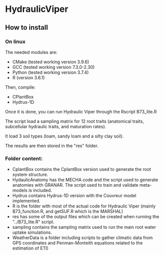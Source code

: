 # HydraulicViper

## How to install

### On linux

The needed modules are:

- CMake (tested working version 3.9.6)
- GCC (tested working version 7.3.0-2.30)
- Python (tested working version 3.7.4)
- R (version 3.6.1)

Then, compile:

- CPlantBox
- Hydrus-1D

Once it is done, you can run Hydraulic Viper through the Rscript B73_lite.R

The script load a sampling matrix for 12 root traits (anatomical traits, subcellular hydraulic traits, and maturation rates).

It load 3 soil types (loam, sandy loam and a silty clay soil).

The results are then stored in the "res" folder.

### Folder content:

- CplantBox contains the CplantBox version used to generate the root system structure.
- HydaulicAnatomy has the MECHA code and the script used to generate anatomies with GRANAR. The script used to train and validate meta-models is included.
- Hydrus contains Hydrus-1D version with the Couvreur model implemented.
- R is the folder with most of the actual code for Hydraulic Viper (mainly B73_function.R, and getSUF.R which is the MARSHAL)
- res has some of the output files which can be created when running the "../B73_lite.R" script. 
- sampling contains the sampling matrix used to run the main root water uptake simulations.
- WeatherData is a folder including scripts to gather climatic data from GPS coordinates and Penman-Monteith equations related to the estimation of ET0

